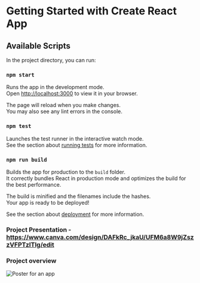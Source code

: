 # Getting Started with Create React App


## Available Scripts

In the project directory, you can run:

### `npm start`

Runs the app in the development mode.\
Open [http://localhost:3000](http://localhost:3000) to view it in your browser.

The page will reload when you make changes.\
You may also see any lint errors in the console.

### `npm test`

Launches the test runner in the interactive watch mode.\
See the section about [running tests](https://facebook.github.io/create-react-app/docs/running-tests) for more information.

### `npm run build`

Builds the app for production to the `build` folder.\
It correctly bundles React in production mode and optimizes the build for the best performance.

The build is minified and the filenames include the hashes.\
Your app is ready to be deployed!

See the section about [deployment](https://facebook.github.io/create-react-app/docs/deployment) for more information.

### Project Presentation - https://www.canva.com/design/DAFkRc_jkaU/UFM6a8W9jZszzVFPTzlTlg/edit
### Project overview 


![Poster for an app](https://github.com/YosiAmiga/Vet_AI_Client_Side/assets/76450471/2b7587fa-22cc-46a0-ac91-f13970b8948a)
